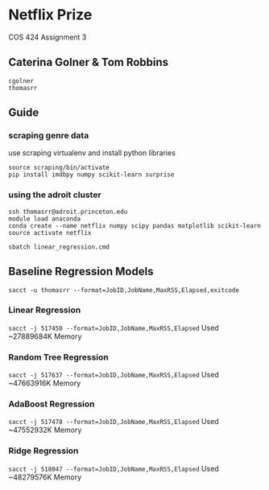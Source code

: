 # Netflix Prize
COS 424 Assignment 3

## Caterina Golner & Tom Robbins
```
cgolner
thomasrr
```

## Guide

### scraping genre data
use scraping virtualenv and install python libraries
```console
source scraping/bin/activate
pip install imdbpy numpy scikit-learn surprise
```

### using the adroit cluster
```
ssh thomasrr@adroit.princeton.edu
module load anaconda
conda create --name netflix numpy scipy pandas matplotlib scikit-learn
source activate netflix

sbatch linear_regression.cmd
```

## Baseline Regression Models
```sacct -u thomasrr --format=JobID,JobName,MaxRSS,Elapsed,exitcode```

### Linear Regression
```sacct -j 517450 --format=JobID,JobName,MaxRSS,Elapsed```
Used ~27889684K Memory

### Random Tree Regression
```sacct -j 517637 --format=JobID,JobName,MaxRSS,Elapsed```
Used ~47663916K Memory

### AdaBoost Regression
```sacct -j 517478 --format=JobID,JobName,MaxRSS,Elapsed```
Used ~47552932K Memory

### Ridge Regression
```sacct -j 518047 --format=JobID,JobName,MaxRSS,Elapsed```
Used ~48279576K Memory
